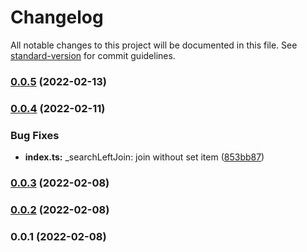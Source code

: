 # Changelog

All notable changes to this project will be documented in this file. See [standard-version](https://github.com/conventional-changelog/standard-version) for commit guidelines.

### [0.0.5](https://github.com/yxjorhs/join-table-model/compare/v0.0.4...v0.0.5) (2022-02-13)

### [0.0.4](https://github.com/yxjorhs/join-table-model/compare/v0.0.3...v0.0.4) (2022-02-11)


### Bug Fixes

* **index.ts:** _searchLeftJoin: join without set item ([853bb87](https://github.com/yxjorhs/join-table-model/commit/853bb87725f44937996b1f099c4372385620a5b0))

### [0.0.3](https://github.com/yxjorhs/join-table-model/compare/v0.0.2...v0.0.3) (2022-02-08)

### [0.0.2](https://github.com/yxjorhs/join-table-model/compare/v0.0.1...v0.0.2) (2022-02-08)

### 0.0.1 (2022-02-08)
